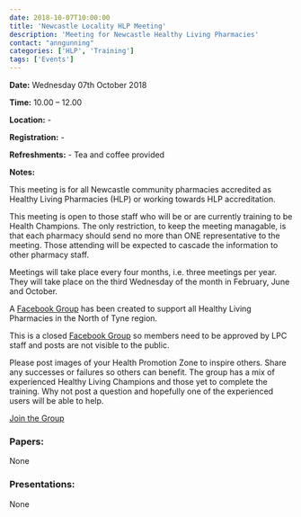 ```yaml
---
date: 2018-10-07T10:00:00
title: 'Newcastle Locality HLP Meeting'
description: 'Meeting for Newcastle Healthy Living Pharmacies'
contact: "anngunning"
categories: ['HLP', 'Training']
tags: ['Events']
---
```


**Date:**  Wednesday 07th October 2018  

**Time:**  10.00 – 12.00  

**Location:**  -  

**Registration:**  -  

**Refreshments:**  -  Tea and coffee provided

**Notes:**  

This meeting is for all Newcastle community pharmacies accredited as Healthy Living Pharmacies (HLP) or working towards HLP accreditation.  

This meeting is open to those staff who will be or are currently training to be Health Champions. The only restriction, to keep the meeting managable, is that each pharmacy should send no more than ONE representative to the meeting. Those attending will be expected to cascade the information to other pharmacy staff.  

Meetings will take place every four months, i.e. three meetings per year. They will take place on the third Wednesday of the month in February, June and October.  

A [Facebook Group](https://www.facebook.com/groups/NOTHLPS/) has been created to support
all Healthy Living Pharmacies in the North of Tyne region.  

This is a closed [Facebook Group](https://www.facebook.com/groups/NOTHLPS/) so members need 
to be approved by LPC staff and posts are not visible to the public.  

Please post images of your Health Promotion Zone to inspire others.  Share any successes or failures 
so others can benefit.  The group has a mix of experienced Healthy Living Champions and those yet to
complete the training.  Why not post a question and hopefully one of the experienced users will be able to help.  

[Join the Group](https://www.facebook.com/groups/NOTHLPS/)

### Papers:

None

### Presentations:

None
